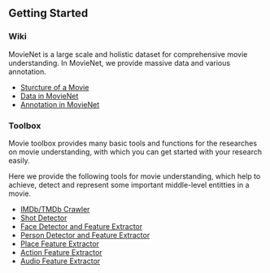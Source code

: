 ## Getting Started

### Wiki

MovieNet is a large scale and holistic dataset for comprehensive movie
understanding. In MovieNet, we provide massive data and various annotation.

- [Sturcture of a Movie](./wiki/structure.md)
- [Data in MovieNet](./wiki/data.md)
- [Annotation in MovieNet](./wiki/annotation.md)


### Toolbox
Movie toolbox provides many basic tools and functions for the researches on movie understanding,
with which you can get started with your research easily.

Here we provide the following tools for movie understanding, which help to achieve, detect and represent some important middle-level entitties in a movie.

- [IMDb/TMDb Crawler](./tools/crawler.md)
- [Shot Detector](./tools/shot_detector.md)
- [Face Detector and Feature Extractor](./tools/extract_feature.md#face-detector-and-feature-extractor)
- [Person Detector and Feature Extractor](./tools/extract_feature.md#person-detector-and-feature-extractor)
- [Place Feature Extractor](./tools/extract_feature.md#place-feature-extractor)
- [Action Feature Extractor](./tools/extract_feature.md#action-feature-extractor)
- [Audio Feature Extractor](./tools/extract_feature.md#audio-feature-extractor)